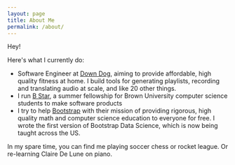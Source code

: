 ```yaml
---
layout: page
title: About Me
permalink: /about/
---
```


Hey!

Here's what I currently do:

 - Software Engineer at [Down Dog](https://www.downdogapp.com/), aiming to provide affordable, high quality fitness at home.  I build tools for generating playlists, recording and translating audio at scale, and like 20 other things.
 - I run [B Star](https://bstar.software), a summer fellowship for Brown University computer science students to make software products
 - I try to help [Bootstrap](https://www.bootstrapworld.org/) with their mission of providing 
rigorous, high quality math and computer science education to everyone for free.  I wrote the first version of 
Bootstrap Data Science, which is now being taught across the US.

In my spare time, you can find me playing soccer chess or rocket league.  Or re-learning Claire De Lune on piano.

[jekyll-organization]: https://github.com/jekyll
